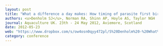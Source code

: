 ```yaml
---
layout: post
title: "What a difference a day makes: How timing of parasite first birth may explain Norwegian Salmon decline"
authors: <u>Denholm SJ</u>, Norman RA, Shinn AP, Hoyle AS, Taylor NGH
journal: Aquaculture UK. 23th - 24 May 2012, Aviemore, Scotland
date: 2012-05-23
web: "https://www.dropbox.com/s/ow4osn0qyy472pl/S%20Denholm%20-%20What%20a%20difference%20a%20day%20makes.pdf?dl=0"
category: conference
---
```

